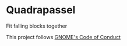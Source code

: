 # Quadrapassel

Fit falling blocks together

This project follows [GNOME's Code of Conduct](https://wiki.gnome.org/Foundation/CodeOfConduct)

